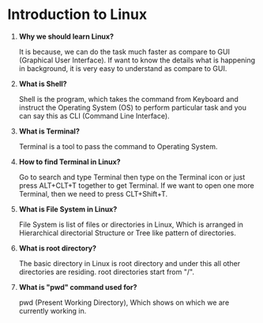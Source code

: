 # Introduction to Linux

1. **Why we should learn Linux?**
	
    It is because, we can do the task much faster as compare to GUI (Graphical User Interface). If want to know the details what is happening in background, it is very easy to understand as compare to GUI.

2. **What is Shell?**
	
    Shell is the program, which takes the command from Keyboard and instruct the Operating System (OS) to perform particular task and you can say this as CLI (Command Line Interface).

3. **What is Terminal?**
	
    Terminal is a tool to pass the command to Operating System.

4. **How to find Terminal in Linux?**
	
     Go to search and type Terminal then type on the Terminal icon or just press ALT+CLT+T together to get Terminal. If we want to open one more Terminal, then we need to press CLT+Shift+T.

5. **What is File System in Linux?**
	
      File System is list of files or directories in Linux, Which is arranged in Hierarchical directorial Structure or Tree like pattern of directories.

6. **What is root directory?**
	
      The basic directory in Linux is root directory and under this all other directories are residing. root directories start from "/".

7. **What is "pwd" command used for?**
	
      pwd (Present Working Directory), Which shows on which we are currently working in.